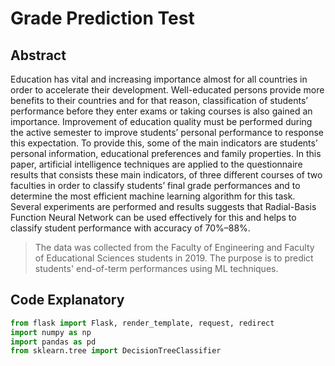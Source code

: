 # Grade Prediction Test
## Abstract
Education has vital and increasing importance almost for all countries in order to accelerate their development. Well-educated persons provide more benefits to their countries and for that reason, classification of students’ performance before they enter exams or taking courses is also gained an importance. Improvement of education quality must be performed during the active semester to improve students’ personal performance to response this expectation. To provide this, some of the main indicators are students’ personal information, educational preferences and family properties. In this paper, artificial intelligence techniques are applied to the questionnaire results that consists these main indicators, of three different courses of two faculties in order to classify students’ final grade performances and to determine the most efficient machine learning algorithm for this task. Several experiments are performed and results suggests that Radial-Basis Function Neural Network can be used effectively for this and helps to classify student performance with accuracy of 70%–88%.

> The data was collected from the Faculty of Engineering and Faculty of Educational Sciences students in 2019. The purpose is to predict students' end-of-term performances using ML techniques.

## Code Explanatory

``` python
from flask import Flask, render_template, request, redirect
import numpy as np 
import pandas as pd
from sklearn.tree import DecisionTreeClassifier
```

